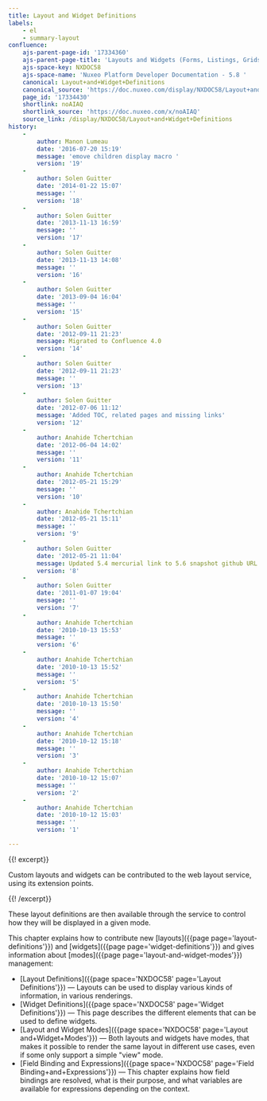```yaml
---
title: Layout and Widget Definitions
labels:
    - el
    - summary-layout
confluence:
    ajs-parent-page-id: '17334360'
    ajs-parent-page-title: 'Layouts and Widgets (Forms, Listings, Grids)'
    ajs-space-key: NXDOC58
    ajs-space-name: 'Nuxeo Platform Developer Documentation - 5.8 '
    canonical: Layout+and+Widget+Definitions
    canonical_source: 'https://doc.nuxeo.com/display/NXDOC58/Layout+and+Widget+Definitions'
    page_id: '17334430'
    shortlink: noAIAQ
    shortlink_source: 'https://doc.nuxeo.com/x/noAIAQ'
    source_link: /display/NXDOC58/Layout+and+Widget+Definitions
history:
    - 
        author: Manon Lumeau
        date: '2016-07-20 15:19'
        message: 'emove children display macro '
        version: '19'
    - 
        author: Solen Guitter
        date: '2014-01-22 15:07'
        message: ''
        version: '18'
    - 
        author: Solen Guitter
        date: '2013-11-13 16:59'
        message: ''
        version: '17'
    - 
        author: Solen Guitter
        date: '2013-11-13 14:08'
        message: ''
        version: '16'
    - 
        author: Solen Guitter
        date: '2013-09-04 16:04'
        message: ''
        version: '15'
    - 
        author: Solen Guitter
        date: '2012-09-11 21:23'
        message: Migrated to Confluence 4.0
        version: '14'
    - 
        author: Solen Guitter
        date: '2012-09-11 21:23'
        message: ''
        version: '13'
    - 
        author: Solen Guitter
        date: '2012-07-06 11:12'
        message: 'Added TOC, related pages and missing links'
        version: '12'
    - 
        author: Anahide Tchertchian
        date: '2012-06-04 14:02'
        message: ''
        version: '11'
    - 
        author: Anahide Tchertchian
        date: '2012-05-21 15:29'
        message: ''
        version: '10'
    - 
        author: Anahide Tchertchian
        date: '2012-05-21 15:11'
        message: ''
        version: '9'
    - 
        author: Solen Guitter
        date: '2012-05-21 11:04'
        message: Updated 5.4 mercurial link to 5.6 snapshot github URL
        version: '8'
    - 
        author: Solen Guitter
        date: '2011-01-07 19:04'
        message: ''
        version: '7'
    - 
        author: Anahide Tchertchian
        date: '2010-10-13 15:53'
        message: ''
        version: '6'
    - 
        author: Anahide Tchertchian
        date: '2010-10-13 15:52'
        message: ''
        version: '5'
    - 
        author: Anahide Tchertchian
        date: '2010-10-13 15:50'
        message: ''
        version: '4'
    - 
        author: Anahide Tchertchian
        date: '2010-10-12 15:18'
        message: ''
        version: '3'
    - 
        author: Anahide Tchertchian
        date: '2010-10-12 15:07'
        message: ''
        version: '2'
    - 
        author: Anahide Tchertchian
        date: '2010-10-12 15:03'
        message: ''
        version: '1'

---
```

{{! excerpt}}

Custom layouts and widgets can be contributed to the web layout service, using its extension points.

{{! /excerpt}}

These layout definitions are then available through the service to control how they will be displayed in a given mode.

This chapter explains how to contribute new [layouts]({{page page='layout-definitions'}}) and [widgets]({{page page='widget-definitions'}}) and gives information about [modes]({{page page='layout-and-widget-modes'}}) management:

*   [Layout Definitions]({{page space='NXDOC58' page='Layout Definitions'}})&nbsp;&mdash;&nbsp;<span class="smalltext">Layouts can be used to display various kinds of information, in various renderings.&nbsp;</span>
*   [Widget Definitions]({{page space='NXDOC58' page='Widget Definitions'}})&nbsp;&mdash;&nbsp;<span class="smalltext">This page describes the different elements that can be used to define widgets.</span>
*   [Layout and Widget Modes]({{page space='NXDOC58' page='Layout and+Widget+Modes'}})&nbsp;&mdash;&nbsp;<span class="smalltext">Both layouts and widgets have modes, that makes it possible to render the same layout in different use cases, even if some only support a simple "view" mode.</span>
*   [Field Binding and Expressions]({{page space='NXDOC58' page='Field Binding+and+Expressions'}})&nbsp;&mdash;&nbsp;<span class="smalltext">This chapter explains how field bindings are resolved, what is their purpose, and what variables are available for expressions depending on the context.</span>